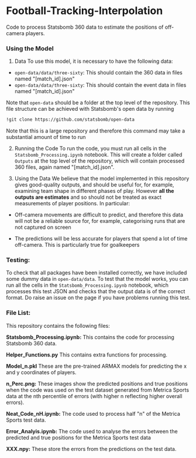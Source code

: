 # Football-Tracking-Interpolation
Code to process Statsbomb 360 data to estimate the positions of off-camera players.

### Using the Model
1. Data
To use this model, it is necessary to have the following data:
- `open-data/data/three-sixty`: This should contain the 360 data in files named "[match_id].json"
- `open-data/data/three-sixty`: This should contain the event data in files named "[match_id].json"

Note that `open-data` should be a folder at the top level of the repository. This file structure can be achieved with Statsbomb's open data by running
```bash
!git clone https://github.com/statsbomb/open-data
```

Note that this is a large repository and therefore this command may take a substantial amount of time to run

2. Running the Code
To run the code, you must run all cells in the `Statsbomb_Processing.ipynb` notebook. This will create a folder called `Outputs` at the top level of the repository, which will contain processed 360 files, again named "[match_id].json".

3. Using the Data
We believe that the model implemented in this repository gives good-quality outputs, and should be useful for, for example, examining team shape in different phases of play. However **all the outputs are estimates** and so should not be treated as exact measurements of player positions. In particular:

- Off-camera movements are difficult to predict, and therefore this data will not be a reliable source for, for example, categorising runs that are not captured on screen

- The predictions will be less accurate for players that spend a lot of time off-camera. This is particularly true for goalkeepers

### Testing:
To check that all packages have been installed correctly, we have included some dummy data in `open-data/data`. To test that the model works, you can run all the cells in the `Statsbomb_Processing.ipynb` notebook, which processes this test JSON and checks that the output data is of the correct format. Do raise an issue on the page if you have problems running this test.

### File List:

This repository contains the following files:

**Statsbomb_Processing.ipynb:** This contains the code for processing Statsbomb 360 data.

**Helper_Functions.py** This contains extra functions for processing.

**Model_n.pkl** These are the pre-trained ARMAX models for predicting the x and y coordinates of players.

**n_Perc.png:** These images show the predicted positions and true positions when the code was used on the test dataset generated from Metrica Sports data at the nth percentile of errors (with higher n reflecting higher overall errors).

**Neat_Code_nH.ipynb:** The code used to process half "n" of the Metrica Sports test data.

**Error_Analyis.ipynb:** The code used to analyse the errors between the predicted and true positions for the Metrica Sports test data

**XXX.npy:** These store the errors from the predictions on the test data.

